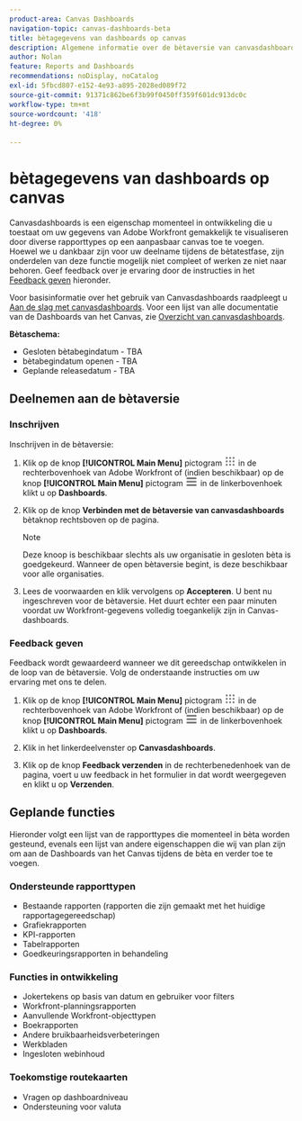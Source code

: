 ```yaml
---
product-area: Canvas Dashboards
navigation-topic: canvas-dashboards-beta
title: bètagegevens van dashboards op canvas
description: Algemene informatie over de bètaversie van canvasdashboards
author: Nolan
feature: Reports and Dashboards
recommendations: noDisplay, noCatalog
exl-id: 5fbcd807-e152-4e93-a895-2028ed089f72
source-git-commit: 91371c862be6f3b99f0450ff359f601dc913dc0c
workflow-type: tm+mt
source-wordcount: '418'
ht-degree: 0%

---
```


# bètagegevens van dashboards op canvas

Canvasdashboards is een eigenschap momenteel in ontwikkeling die u toestaat om uw gegevens van Adobe Workfront gemakkelijk te visualiseren door diverse rapporttypes op een aanpasbaar canvas toe te voegen. Hoewel we u dankbaar zijn voor uw deelname tijdens de bètatestfase, zijn onderdelen van deze functie mogelijk niet compleet of werken ze niet naar behoren. Geef feedback over je ervaring door de instructies in het [Feedback geven](#provide-feedback) hieronder.

Voor basisinformatie over het gebruik van Canvasdashboards raadpleegt u [Aan de slag met canvasdashboards](/help/quicksilver/reports-and-dashboards/canvas-dashboards/manage-canvas-dashboards/get-started-canvas-dashboards.md).
Voor een lijst van alle documentatie van de Dashboards van het Canvas, zie [Overzicht van canvasdashboards](/help/quicksilver/reports-and-dashboards/canvas-dashboards/canvas-dashboards-overview.md).

**Bètaschema:**

* Gesloten bètabegindatum - TBA
* bètabegindatum openen - TBA
* Geplande releasedatum - TBA

## Deelnemen aan de bètaversie

### Inschrijven

Inschrijven in de bètaversie:

1. Klik op de knop **[!UICONTROL Main Menu]** pictogram ![Hoofdmenu](/help/_includes/assets/main-menu-icon.png) in de rechterbovenhoek van Adobe Workfront of (indien beschikbaar) op de knop **[!UICONTROL Main Menu]** pictogram ![Hoofdmenu](/help/_includes/assets/main-menu-icon-left-nav.png) in de linkerbovenhoek klikt u op **Dashboards**.

1. Klik op de knop **Verbinden met de bètaversie van canvasdashboards** bètaknop rechtsboven op de pagina.

   >[!NOTE]
   >
   >Deze knoop is beschikbaar slechts als uw organisatie in gesloten bèta is goedgekeurd. Wanneer de open bètaversie begint, is deze beschikbaar voor alle organisaties.

1. Lees de voorwaarden en klik vervolgens op **Accepteren**. U bent nu ingeschreven voor de bètaversie. Het duurt echter een paar minuten voordat uw Workfront-gegevens volledig toegankelijk zijn in Canvas-dashboards.

### Feedback geven

Feedback wordt gewaardeerd wanneer we dit gereedschap ontwikkelen in de loop van de bètaversie. Volg de onderstaande instructies om uw ervaring met ons te delen.

1. Klik op de knop **[!UICONTROL Main Menu]** pictogram ![Hoofdmenu](/help/_includes/assets/main-menu-icon.png) in de rechterbovenhoek van Adobe Workfront of (indien beschikbaar) op de knop **[!UICONTROL Main Menu]** pictogram ![Hoofdmenu](/help/_includes/assets/main-menu-icon-left-nav.png) in de linkerbovenhoek klikt u op **Dashboards**.

1. Klik in het linkerdeelvenster op **Canvasdashboards**.

1. Klik op de knop **Feedback verzenden** in de rechterbenedenhoek van de pagina, voert u uw feedback in het formulier in dat wordt weergegeven en klikt u op **Verzenden**.

## Geplande functies

Hieronder volgt een lijst van de rapporttypes die momenteel in bèta worden gesteund, evenals een lijst van andere eigenschappen die wij van plan zijn om aan de Dashboards van het Canvas tijdens de bèta en verder toe te voegen.

### Ondersteunde rapporttypen

* Bestaande rapporten (rapporten die zijn gemaakt met het huidige rapportagegereedschap)
* Grafiekrapporten
* KPI-rapporten
* Tabelrapporten
* Goedkeuringsrapporten in behandeling

### Functies in ontwikkeling

* Jokertekens op basis van datum en gebruiker voor filters
* Workfront-planningsrapporten
* Aanvullende Workfront-objecttypen
* Boekrapporten
* Andere bruikbaarheidsverbeteringen
* Werkbladen
* Ingesloten webinhoud

### Toekomstige routekaarten

* Vragen op dashboardniveau
* Ondersteuning voor valuta
